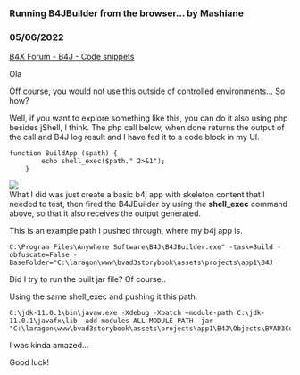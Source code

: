 ### Running B4JBuilder from the browser... by Mashiane
### 05/06/2022
[B4X Forum - B4J - Code snippets](https://www.b4x.com/android/forum/threads/140369/)

Ola  
  
Off course, you would not use this outside of controlled environments… So how?  
  
Well, if you want to explore something like this, you can do it also using php besides jShell, I think. The php call below, when done returns the output of the call and B4J log result and I have fed it to a code block in my UI.  
  

```B4X
function BuildApp ($path) {  
        echo shell_exec($path." 2>&1");  
    }
```

  
![](https://www.b4x.com/android/forum/attachments/128882)  
What I did was just create a basic b4j app with skeleton content that I needed to test, then fired the B4JBuilder by using the **shell\_exec** command above, so that it also receives the output generated.  
  
This is an example path I pushed through, where my b4j app is.  
  

```B4X
C:\Program Files\Anywhere Software\B4J\B4JBuilder.exe" -task=Build -obfuscate=False -BaseFolder="C:\laragon\www\bvad3storybook\assets\projects\app1\B4J
```

  
  
Did I try to run the built jar file? Of course..  
  
Using the same shell\_exec and pushing it this path.  
  

```B4X
C:\jdk-11.0.1\bin\javaw.exe -Xdebug -Xbatch –module-path C:\jdk-11.0.1\javafx\lib –add-modules ALL-MODULE-PATH -jar "C:\laragon\www\bvad3storybook\assets\projects\app1\B4J\Objects\BVAD3Code.jar"
```

  
  
I was kinda amazed…  
  
Good luck!